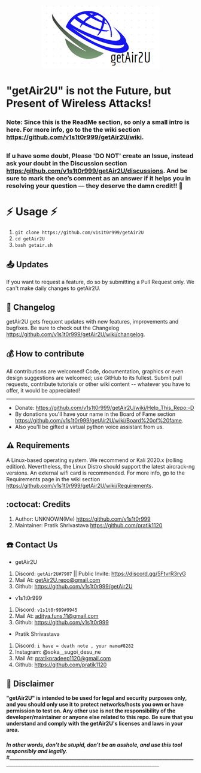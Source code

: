 <p align="center"><img src="https://github.com/v1s1t0r999/getAir2U/blob/main/imgs/icons/getAir2U_LOGO.png?raw=true" /></p>

# "getAir2U" is not the Future, but Present of Wireless Attacks!

### Note: Since this is the ReadMe section, so only a small intro is here. For more info, go to the the wiki section <https://github.com/v1s1t0r999/getAir2U/wiki>.
##
### If u have some doubt, Please 'DO NOT' create an Issue, instead ask your doubt in the Discussion section <https:/github.com/v1s1t0r999/getAir2U/discussions>. And be sure to mark the one’s comment as an answer if it helps you in resolving your question — they deserve the damn credit!! :tada:  
##
# :zap: Usage :zap:
1. ``` git clone https://github.com/v1s1t0r999/getAir2U ```
2. ``` cd getAir2U ```
3. ``` bash getair.sh ```
##
## :outbox_tray: Updates
If you want to request a feature, do so by submitting a Pull Request only. We can't make daily changes to getAir2U.
##
## :page_facing_up: Changelog
getAir2U gets frequent updates with new features, improvements and bugfixes.
Be sure to check out the Changelog <https://github.com/v1s1t0r999/getAir2U/wiki/changelog>.
##
## :moneybag: How to contribute
All contributions are welcomed! Code, documentation, graphics or even design suggestions are welcomed; use GitHub to its fullest. Submit pull requests, contribute tutorials or other wiki content -- whatever you have to offer, it would be appreciated!
*** ***
- Donate: <https://github.com/v1s1t0r999/getAir2U/wiki/Help_This_Repo:-D>
- By donations you'll have your name in the Board of Fame section <https://github.com/v1s1t0r999/getAir2U/wiki/Board%20of%20fame>. 
- Also you'll be gifted a virtual python voice assistant from us.
##
## :warning: Requirements
A Linux-based operating system. We recommend or Kali 2020.x (rolling edition). Nevertheless, the Linux Distro should support the latest aircrack-ng versions. An external wifi card is recommended. For more info, go to the Requirements page in the wiki section <https://github.com/v1s1t0r999/getAir2U/wiki/Requirements>.
##
## :octocat: Credits
1. Author: UNKNOWN(Me) <https://github.com/v1s1t0r999>
2. Maintainer: Pratik Shrivastava <https://github.com/pratik1120>
##
## :phone: Contact Us
- getAir2U
1. Discord: `getAir2U#7907` || Public Invite: <https://discord.gg/5FtvrR3ryG>
2. Mail At: getAir2U.repo@gmail.com
3. Github: <https://github.com/v1s1t0r999/getAir2U>

- v1s1t0r999
1. Discord: `v1s1t0r999#9945`
2. Mail At: aditya.funs.11@gmail.com
3. Github: <https://github.com/v1s1t0r999>

- Pratik Shrivastava
1. Discord: `i have = death note , your name#8282`
2. Instagram: @soka__sugoi_desu_ne
3. Mail At: pratikpradeep1120@gmail.com
4. Github: <https://github.com/pratik1120>
##
## :trident: Disclaimer

**"getAir2U" is intended to be used for legal and security purposes only, and you should only use it to protect networks/hosts you own or have permission to test on. Any other use is not the responsibility of the developer/maintainer or anyone else related to this repo.  Be sure that you understand and comply with the getAir2U's licenses and laws in your area.**
###
***In other words, don't be stupid, don't be an asshole, and use this tool responsibly and legally.***
#_____________________________________________________________________________________________________________________________________________
#

